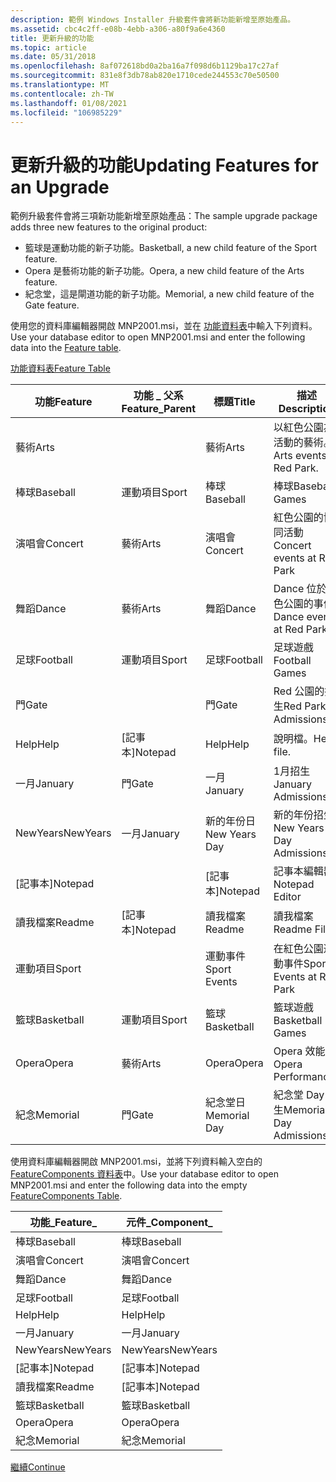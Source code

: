 ```yaml
---
description: 範例 Windows Installer 升級套件會將新功能新增至原始產品。
ms.assetid: cbc4c2ff-e08b-4ebb-a306-a80f9a6e4360
title: 更新升級的功能
ms.topic: article
ms.date: 05/31/2018
ms.openlocfilehash: 8af072618bd0a2ba16a7f098d6b1129ba17c27af
ms.sourcegitcommit: 831e8f3db78ab820e1710cede244553c70e50500
ms.translationtype: MT
ms.contentlocale: zh-TW
ms.lasthandoff: 01/08/2021
ms.locfileid: "106985229"
---
```

# <a name="updating-features-for-an-upgrade"></a><span data-ttu-id="abb0b-103">更新升級的功能</span><span class="sxs-lookup"><span data-stu-id="abb0b-103">Updating Features for an Upgrade</span></span>

<span data-ttu-id="abb0b-104">範例升級套件會將三項新功能新增至原始產品：</span><span class="sxs-lookup"><span data-stu-id="abb0b-104">The sample upgrade package adds three new features to the original product:</span></span>

-   <span data-ttu-id="abb0b-105">籃球是運動功能的新子功能。</span><span class="sxs-lookup"><span data-stu-id="abb0b-105">Basketball, a new child feature of the Sport feature.</span></span>
-   <span data-ttu-id="abb0b-106">Opera 是藝術功能的新子功能。</span><span class="sxs-lookup"><span data-stu-id="abb0b-106">Opera, a new child feature of the Arts feature.</span></span>
-   <span data-ttu-id="abb0b-107">紀念堂，這是閘道功能的新子功能。</span><span class="sxs-lookup"><span data-stu-id="abb0b-107">Memorial, a new child feature of the Gate feature.</span></span>

<span data-ttu-id="abb0b-108">使用您的資料庫編輯器開啟 MNP2001.msi，並在 [功能資料表](feature-table.md)中輸入下列資料。</span><span class="sxs-lookup"><span data-stu-id="abb0b-108">Use your database editor to open MNP2001.msi and enter the following data into the [Feature table](feature-table.md).</span></span>

[<span data-ttu-id="abb0b-109">功能資料表</span><span class="sxs-lookup"><span data-stu-id="abb0b-109">Feature Table</span></span>](feature-table.md)



| <span data-ttu-id="abb0b-110">功能</span><span class="sxs-lookup"><span data-stu-id="abb0b-110">Feature</span></span>    | <span data-ttu-id="abb0b-111">功能 \_ 父系</span><span class="sxs-lookup"><span data-stu-id="abb0b-111">Feature\_Parent</span></span> | <span data-ttu-id="abb0b-112">標題</span><span class="sxs-lookup"><span data-stu-id="abb0b-112">Title</span></span>         | <span data-ttu-id="abb0b-113">描述</span><span class="sxs-lookup"><span data-stu-id="abb0b-113">Description</span></span>                | <span data-ttu-id="abb0b-114">顯示</span><span class="sxs-lookup"><span data-stu-id="abb0b-114">Display</span></span> | <span data-ttu-id="abb0b-115">層級</span><span class="sxs-lookup"><span data-stu-id="abb0b-115">Level</span></span> | <span data-ttu-id="abb0b-116">目錄\_</span><span class="sxs-lookup"><span data-stu-id="abb0b-116">Directory\_</span></span> | <span data-ttu-id="abb0b-117">屬性</span><span class="sxs-lookup"><span data-stu-id="abb0b-117">Attributes</span></span> |
|------------|-----------------|---------------|----------------------------|---------|-------|-------------|------------|
| <span data-ttu-id="abb0b-118">藝術</span><span class="sxs-lookup"><span data-stu-id="abb0b-118">Arts</span></span>       |                 | <span data-ttu-id="abb0b-119">藝術</span><span class="sxs-lookup"><span data-stu-id="abb0b-119">Arts</span></span>          | <span data-ttu-id="abb0b-120">以紅色公園為活動的藝術。</span><span class="sxs-lookup"><span data-stu-id="abb0b-120">Arts events at Red Park.</span></span>   | <span data-ttu-id="abb0b-121">18</span><span class="sxs-lookup"><span data-stu-id="abb0b-121">18</span></span>      | <span data-ttu-id="abb0b-122">3</span><span class="sxs-lookup"><span data-stu-id="abb0b-122">3</span></span>     | <span data-ttu-id="abb0b-123">NOTEPADDIR</span><span class="sxs-lookup"><span data-stu-id="abb0b-123">NOTEPADDIR</span></span>  | <span data-ttu-id="abb0b-124">0</span><span class="sxs-lookup"><span data-stu-id="abb0b-124">0</span></span>          |
| <span data-ttu-id="abb0b-125">棒球</span><span class="sxs-lookup"><span data-stu-id="abb0b-125">Baseball</span></span>   | <span data-ttu-id="abb0b-126">運動項目</span><span class="sxs-lookup"><span data-stu-id="abb0b-126">Sport</span></span>           | <span data-ttu-id="abb0b-127">棒球</span><span class="sxs-lookup"><span data-stu-id="abb0b-127">Baseball</span></span>      | <span data-ttu-id="abb0b-128">棒球</span><span class="sxs-lookup"><span data-stu-id="abb0b-128">Baseball Games</span></span>             | <span data-ttu-id="abb0b-129">17</span><span class="sxs-lookup"><span data-stu-id="abb0b-129">17</span></span>      | <span data-ttu-id="abb0b-130">3</span><span class="sxs-lookup"><span data-stu-id="abb0b-130">3</span></span>     | <span data-ttu-id="abb0b-131">SPORTDIR</span><span class="sxs-lookup"><span data-stu-id="abb0b-131">SPORTDIR</span></span>    | <span data-ttu-id="abb0b-132">32</span><span class="sxs-lookup"><span data-stu-id="abb0b-132">32</span></span>         |
| <span data-ttu-id="abb0b-133">演唱會</span><span class="sxs-lookup"><span data-stu-id="abb0b-133">Concert</span></span>    | <span data-ttu-id="abb0b-134">藝術</span><span class="sxs-lookup"><span data-stu-id="abb0b-134">Arts</span></span>            | <span data-ttu-id="abb0b-135">演唱會</span><span class="sxs-lookup"><span data-stu-id="abb0b-135">Concert</span></span>       | <span data-ttu-id="abb0b-136">紅色公園的協同活動</span><span class="sxs-lookup"><span data-stu-id="abb0b-136">Concert events at Red Park</span></span> | <span data-ttu-id="abb0b-137">19</span><span class="sxs-lookup"><span data-stu-id="abb0b-137">19</span></span>      | <span data-ttu-id="abb0b-138">3</span><span class="sxs-lookup"><span data-stu-id="abb0b-138">3</span></span>     | <span data-ttu-id="abb0b-139">ARTSDIR</span><span class="sxs-lookup"><span data-stu-id="abb0b-139">ARTSDIR</span></span>     | <span data-ttu-id="abb0b-140">2</span><span class="sxs-lookup"><span data-stu-id="abb0b-140">2</span></span>          |
| <span data-ttu-id="abb0b-141">舞蹈</span><span class="sxs-lookup"><span data-stu-id="abb0b-141">Dance</span></span>      | <span data-ttu-id="abb0b-142">藝術</span><span class="sxs-lookup"><span data-stu-id="abb0b-142">Arts</span></span>            | <span data-ttu-id="abb0b-143">舞蹈</span><span class="sxs-lookup"><span data-stu-id="abb0b-143">Dance</span></span>         | <span data-ttu-id="abb0b-144">Dance 位於紅色公園的事件</span><span class="sxs-lookup"><span data-stu-id="abb0b-144">Dance events at Red Park</span></span>   | <span data-ttu-id="abb0b-145">21</span><span class="sxs-lookup"><span data-stu-id="abb0b-145">21</span></span>      | <span data-ttu-id="abb0b-146">3</span><span class="sxs-lookup"><span data-stu-id="abb0b-146">3</span></span>     | <span data-ttu-id="abb0b-147">ARTSDIR</span><span class="sxs-lookup"><span data-stu-id="abb0b-147">ARTSDIR</span></span>     | <span data-ttu-id="abb0b-148">2</span><span class="sxs-lookup"><span data-stu-id="abb0b-148">2</span></span>          |
| <span data-ttu-id="abb0b-149">足球</span><span class="sxs-lookup"><span data-stu-id="abb0b-149">Football</span></span>   | <span data-ttu-id="abb0b-150">運動項目</span><span class="sxs-lookup"><span data-stu-id="abb0b-150">Sport</span></span>           | <span data-ttu-id="abb0b-151">足球</span><span class="sxs-lookup"><span data-stu-id="abb0b-151">Football</span></span>      | <span data-ttu-id="abb0b-152">足球遊戲</span><span class="sxs-lookup"><span data-stu-id="abb0b-152">Football Games</span></span>             | <span data-ttu-id="abb0b-153">13</span><span class="sxs-lookup"><span data-stu-id="abb0b-153">13</span></span>      | <span data-ttu-id="abb0b-154">3</span><span class="sxs-lookup"><span data-stu-id="abb0b-154">3</span></span>     | <span data-ttu-id="abb0b-155">SPORTDIR</span><span class="sxs-lookup"><span data-stu-id="abb0b-155">SPORTDIR</span></span>    | <span data-ttu-id="abb0b-156">2</span><span class="sxs-lookup"><span data-stu-id="abb0b-156">2</span></span>          |
| <span data-ttu-id="abb0b-157">門</span><span class="sxs-lookup"><span data-stu-id="abb0b-157">Gate</span></span>       |                 | <span data-ttu-id="abb0b-158">門</span><span class="sxs-lookup"><span data-stu-id="abb0b-158">Gate</span></span>          | <span data-ttu-id="abb0b-159">Red 公園的招生</span><span class="sxs-lookup"><span data-stu-id="abb0b-159">Red Park's Admissions</span></span>      | <span data-ttu-id="abb0b-160">6</span><span class="sxs-lookup"><span data-stu-id="abb0b-160">6</span></span>       | <span data-ttu-id="abb0b-161">3</span><span class="sxs-lookup"><span data-stu-id="abb0b-161">3</span></span>     | <span data-ttu-id="abb0b-162">NOTEPADDIR</span><span class="sxs-lookup"><span data-stu-id="abb0b-162">NOTEPADDIR</span></span>  | <span data-ttu-id="abb0b-163">0</span><span class="sxs-lookup"><span data-stu-id="abb0b-163">0</span></span>          |
| <span data-ttu-id="abb0b-164">Help</span><span class="sxs-lookup"><span data-stu-id="abb0b-164">Help</span></span>       | <span data-ttu-id="abb0b-165">[記事本]</span><span class="sxs-lookup"><span data-stu-id="abb0b-165">Notepad</span></span>         | <span data-ttu-id="abb0b-166">Help</span><span class="sxs-lookup"><span data-stu-id="abb0b-166">Help</span></span>          | <span data-ttu-id="abb0b-167">說明檔。</span><span class="sxs-lookup"><span data-stu-id="abb0b-167">Help file.</span></span>                 | <span data-ttu-id="abb0b-168">5</span><span class="sxs-lookup"><span data-stu-id="abb0b-168">5</span></span>       | <span data-ttu-id="abb0b-169">3</span><span class="sxs-lookup"><span data-stu-id="abb0b-169">3</span></span>     | <span data-ttu-id="abb0b-170">NOTEPADDIR</span><span class="sxs-lookup"><span data-stu-id="abb0b-170">NOTEPADDIR</span></span>  | <span data-ttu-id="abb0b-171">1</span><span class="sxs-lookup"><span data-stu-id="abb0b-171">1</span></span>          |
| <span data-ttu-id="abb0b-172">一月</span><span class="sxs-lookup"><span data-stu-id="abb0b-172">January</span></span>    | <span data-ttu-id="abb0b-173">門</span><span class="sxs-lookup"><span data-stu-id="abb0b-173">Gate</span></span>            | <span data-ttu-id="abb0b-174">一月</span><span class="sxs-lookup"><span data-stu-id="abb0b-174">January</span></span>       | <span data-ttu-id="abb0b-175">1月招生</span><span class="sxs-lookup"><span data-stu-id="abb0b-175">January Admissions</span></span>         | <span data-ttu-id="abb0b-176">7</span><span class="sxs-lookup"><span data-stu-id="abb0b-176">7</span></span>       | <span data-ttu-id="abb0b-177">3</span><span class="sxs-lookup"><span data-stu-id="abb0b-177">3</span></span>     | <span data-ttu-id="abb0b-178">MONDIR</span><span class="sxs-lookup"><span data-stu-id="abb0b-178">MONDIR</span></span>      | <span data-ttu-id="abb0b-179">2</span><span class="sxs-lookup"><span data-stu-id="abb0b-179">2</span></span>          |
| <span data-ttu-id="abb0b-180">NewYears</span><span class="sxs-lookup"><span data-stu-id="abb0b-180">NewYears</span></span>   | <span data-ttu-id="abb0b-181">一月</span><span class="sxs-lookup"><span data-stu-id="abb0b-181">January</span></span>         | <span data-ttu-id="abb0b-182">新的年份日</span><span class="sxs-lookup"><span data-stu-id="abb0b-182">New Years Day</span></span> | <span data-ttu-id="abb0b-183">新的年份招生</span><span class="sxs-lookup"><span data-stu-id="abb0b-183">New Years Day Admissions</span></span>   | <span data-ttu-id="abb0b-184">9</span><span class="sxs-lookup"><span data-stu-id="abb0b-184">9</span></span>       | <span data-ttu-id="abb0b-185">3</span><span class="sxs-lookup"><span data-stu-id="abb0b-185">3</span></span>     | <span data-ttu-id="abb0b-186">HOLDIR</span><span class="sxs-lookup"><span data-stu-id="abb0b-186">HOLDIR</span></span>      | <span data-ttu-id="abb0b-187">2</span><span class="sxs-lookup"><span data-stu-id="abb0b-187">2</span></span>          |
| <span data-ttu-id="abb0b-188">[記事本]</span><span class="sxs-lookup"><span data-stu-id="abb0b-188">Notepad</span></span>    |                 | <span data-ttu-id="abb0b-189">[記事本]</span><span class="sxs-lookup"><span data-stu-id="abb0b-189">Notepad</span></span>       | <span data-ttu-id="abb0b-190">記事本編輯器</span><span class="sxs-lookup"><span data-stu-id="abb0b-190">Notepad Editor</span></span>             | <span data-ttu-id="abb0b-191">1</span><span class="sxs-lookup"><span data-stu-id="abb0b-191">1</span></span>       | <span data-ttu-id="abb0b-192">3</span><span class="sxs-lookup"><span data-stu-id="abb0b-192">3</span></span>     | <span data-ttu-id="abb0b-193">NOTEPADDIR</span><span class="sxs-lookup"><span data-stu-id="abb0b-193">NOTEPADDIR</span></span>  | <span data-ttu-id="abb0b-194">0</span><span class="sxs-lookup"><span data-stu-id="abb0b-194">0</span></span>          |
| <span data-ttu-id="abb0b-195">讀我檔案</span><span class="sxs-lookup"><span data-stu-id="abb0b-195">Readme</span></span>     | <span data-ttu-id="abb0b-196">[記事本]</span><span class="sxs-lookup"><span data-stu-id="abb0b-196">Notepad</span></span>         | <span data-ttu-id="abb0b-197">讀我檔案</span><span class="sxs-lookup"><span data-stu-id="abb0b-197">Readme</span></span>        | <span data-ttu-id="abb0b-198">讀我檔案</span><span class="sxs-lookup"><span data-stu-id="abb0b-198">Readme File</span></span>                | <span data-ttu-id="abb0b-199">3</span><span class="sxs-lookup"><span data-stu-id="abb0b-199">3</span></span>       | <span data-ttu-id="abb0b-200">3</span><span class="sxs-lookup"><span data-stu-id="abb0b-200">3</span></span>     | <span data-ttu-id="abb0b-201">NOTEPADDIR</span><span class="sxs-lookup"><span data-stu-id="abb0b-201">NOTEPADDIR</span></span>  | <span data-ttu-id="abb0b-202">0</span><span class="sxs-lookup"><span data-stu-id="abb0b-202">0</span></span>          |
| <span data-ttu-id="abb0b-203">運動項目</span><span class="sxs-lookup"><span data-stu-id="abb0b-203">Sport</span></span>      |                 | <span data-ttu-id="abb0b-204">運動事件</span><span class="sxs-lookup"><span data-stu-id="abb0b-204">Sport Events</span></span>  | <span data-ttu-id="abb0b-205">在紅色公園運動事件</span><span class="sxs-lookup"><span data-stu-id="abb0b-205">Sport Events at Red Park</span></span>   | <span data-ttu-id="abb0b-206">12</span><span class="sxs-lookup"><span data-stu-id="abb0b-206">12</span></span>      | <span data-ttu-id="abb0b-207">3</span><span class="sxs-lookup"><span data-stu-id="abb0b-207">3</span></span>     | <span data-ttu-id="abb0b-208">NOTEPADDIR</span><span class="sxs-lookup"><span data-stu-id="abb0b-208">NOTEPADDIR</span></span>  | <span data-ttu-id="abb0b-209">0</span><span class="sxs-lookup"><span data-stu-id="abb0b-209">0</span></span>          |
| <span data-ttu-id="abb0b-210">籃球</span><span class="sxs-lookup"><span data-stu-id="abb0b-210">Basketball</span></span> | <span data-ttu-id="abb0b-211">運動項目</span><span class="sxs-lookup"><span data-stu-id="abb0b-211">Sport</span></span>           | <span data-ttu-id="abb0b-212">籃球</span><span class="sxs-lookup"><span data-stu-id="abb0b-212">Basketball</span></span>    | <span data-ttu-id="abb0b-213">籃球遊戲</span><span class="sxs-lookup"><span data-stu-id="abb0b-213">Basketball Games</span></span>           | <span data-ttu-id="abb0b-214">15</span><span class="sxs-lookup"><span data-stu-id="abb0b-214">15</span></span>      | <span data-ttu-id="abb0b-215">3</span><span class="sxs-lookup"><span data-stu-id="abb0b-215">3</span></span>     | <span data-ttu-id="abb0b-216">SPORTDIR</span><span class="sxs-lookup"><span data-stu-id="abb0b-216">SPORTDIR</span></span>    | <span data-ttu-id="abb0b-217">2</span><span class="sxs-lookup"><span data-stu-id="abb0b-217">2</span></span>          |
| <span data-ttu-id="abb0b-218">Opera</span><span class="sxs-lookup"><span data-stu-id="abb0b-218">Opera</span></span>      | <span data-ttu-id="abb0b-219">藝術</span><span class="sxs-lookup"><span data-stu-id="abb0b-219">Arts</span></span>            | <span data-ttu-id="abb0b-220">Opera</span><span class="sxs-lookup"><span data-stu-id="abb0b-220">Opera</span></span>         | <span data-ttu-id="abb0b-221">Opera 效能</span><span class="sxs-lookup"><span data-stu-id="abb0b-221">Opera Performances</span></span>         | <span data-ttu-id="abb0b-222">23</span><span class="sxs-lookup"><span data-stu-id="abb0b-222">23</span></span>      | <span data-ttu-id="abb0b-223">3</span><span class="sxs-lookup"><span data-stu-id="abb0b-223">3</span></span>     | <span data-ttu-id="abb0b-224">ARTSDIR</span><span class="sxs-lookup"><span data-stu-id="abb0b-224">ARTSDIR</span></span>     | <span data-ttu-id="abb0b-225">2</span><span class="sxs-lookup"><span data-stu-id="abb0b-225">2</span></span>          |
| <span data-ttu-id="abb0b-226">紀念</span><span class="sxs-lookup"><span data-stu-id="abb0b-226">Memorial</span></span>   | <span data-ttu-id="abb0b-227">門</span><span class="sxs-lookup"><span data-stu-id="abb0b-227">Gate</span></span>            | <span data-ttu-id="abb0b-228">紀念堂日</span><span class="sxs-lookup"><span data-stu-id="abb0b-228">Memorial Day</span></span>  | <span data-ttu-id="abb0b-229">紀念堂 Day 招生</span><span class="sxs-lookup"><span data-stu-id="abb0b-229">Memorial Day Admissions</span></span>    | <span data-ttu-id="abb0b-230">11</span><span class="sxs-lookup"><span data-stu-id="abb0b-230">11</span></span>      | <span data-ttu-id="abb0b-231">3</span><span class="sxs-lookup"><span data-stu-id="abb0b-231">3</span></span>     | <span data-ttu-id="abb0b-232">HOLDIR</span><span class="sxs-lookup"><span data-stu-id="abb0b-232">HOLDIR</span></span>      | <span data-ttu-id="abb0b-233">2</span><span class="sxs-lookup"><span data-stu-id="abb0b-233">2</span></span>          |



 

<span data-ttu-id="abb0b-234">使用資料庫編輯器開啟 MNP2001.msi，並將下列資料輸入空白的 [FeatureComponents 資料表](featurecomponents-table.md)中。</span><span class="sxs-lookup"><span data-stu-id="abb0b-234">Use your database editor to open MNP2001.msi and enter the following data into the empty [FeatureComponents Table](featurecomponents-table.md).</span></span>



| <span data-ttu-id="abb0b-235">功能\_</span><span class="sxs-lookup"><span data-stu-id="abb0b-235">Feature\_</span></span>  | <span data-ttu-id="abb0b-236">元件\_</span><span class="sxs-lookup"><span data-stu-id="abb0b-236">Component\_</span></span> |
|------------|-------------|
| <span data-ttu-id="abb0b-237">棒球</span><span class="sxs-lookup"><span data-stu-id="abb0b-237">Baseball</span></span>   | <span data-ttu-id="abb0b-238">棒球</span><span class="sxs-lookup"><span data-stu-id="abb0b-238">Baseball</span></span>    |
| <span data-ttu-id="abb0b-239">演唱會</span><span class="sxs-lookup"><span data-stu-id="abb0b-239">Concert</span></span>    | <span data-ttu-id="abb0b-240">演唱會</span><span class="sxs-lookup"><span data-stu-id="abb0b-240">Concert</span></span>     |
| <span data-ttu-id="abb0b-241">舞蹈</span><span class="sxs-lookup"><span data-stu-id="abb0b-241">Dance</span></span>      | <span data-ttu-id="abb0b-242">舞蹈</span><span class="sxs-lookup"><span data-stu-id="abb0b-242">Dance</span></span>       |
| <span data-ttu-id="abb0b-243">足球</span><span class="sxs-lookup"><span data-stu-id="abb0b-243">Football</span></span>   | <span data-ttu-id="abb0b-244">足球</span><span class="sxs-lookup"><span data-stu-id="abb0b-244">Football</span></span>    |
| <span data-ttu-id="abb0b-245">Help</span><span class="sxs-lookup"><span data-stu-id="abb0b-245">Help</span></span>       | <span data-ttu-id="abb0b-246">Help</span><span class="sxs-lookup"><span data-stu-id="abb0b-246">Help</span></span>        |
| <span data-ttu-id="abb0b-247">一月</span><span class="sxs-lookup"><span data-stu-id="abb0b-247">January</span></span>    | <span data-ttu-id="abb0b-248">一月</span><span class="sxs-lookup"><span data-stu-id="abb0b-248">January</span></span>     |
| <span data-ttu-id="abb0b-249">NewYears</span><span class="sxs-lookup"><span data-stu-id="abb0b-249">NewYears</span></span>   | <span data-ttu-id="abb0b-250">NewYears</span><span class="sxs-lookup"><span data-stu-id="abb0b-250">NewYears</span></span>    |
| <span data-ttu-id="abb0b-251">[記事本]</span><span class="sxs-lookup"><span data-stu-id="abb0b-251">Notepad</span></span>    | <span data-ttu-id="abb0b-252">[記事本]</span><span class="sxs-lookup"><span data-stu-id="abb0b-252">Notepad</span></span>     |
| <span data-ttu-id="abb0b-253">讀我檔案</span><span class="sxs-lookup"><span data-stu-id="abb0b-253">Readme</span></span>     | <span data-ttu-id="abb0b-254">[記事本]</span><span class="sxs-lookup"><span data-stu-id="abb0b-254">Notepad</span></span>     |
| <span data-ttu-id="abb0b-255">籃球</span><span class="sxs-lookup"><span data-stu-id="abb0b-255">Basketball</span></span> | <span data-ttu-id="abb0b-256">籃球</span><span class="sxs-lookup"><span data-stu-id="abb0b-256">Basketball</span></span>  |
| <span data-ttu-id="abb0b-257">Opera</span><span class="sxs-lookup"><span data-stu-id="abb0b-257">Opera</span></span>      | <span data-ttu-id="abb0b-258">Opera</span><span class="sxs-lookup"><span data-stu-id="abb0b-258">Opera</span></span>       |
| <span data-ttu-id="abb0b-259">紀念</span><span class="sxs-lookup"><span data-stu-id="abb0b-259">Memorial</span></span>   | <span data-ttu-id="abb0b-260">紀念</span><span class="sxs-lookup"><span data-stu-id="abb0b-260">Memorial</span></span>    |



 

[<span data-ttu-id="abb0b-261">繼續</span><span class="sxs-lookup"><span data-stu-id="abb0b-261">Continue</span></span>](updating-shortcuts-for-an-upgrade.md)

 

 



